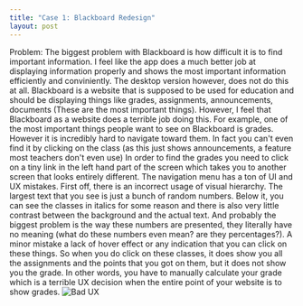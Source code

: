 ```yaml
---
title: "Case 1: Blackboard Redesign"
layout: post
---
```



Problem: The biggest problem with Blackboard is how difficult it is to find important information. I feel like the app does a much better job at displaying information properly
and shows the most important information efficiently and conviniently. The desktop version however, does not do this at all. Blackboard is a website that is supposed to be used for education and should be displaying
things like grades, assignments, announcements, documents (These are the most important things). However, I feel that Blackboard as a website does a terrible job doing this. For example, one of the most important things
people want to see on Blackboard is grades. However it is incredibly hard to navigate toward them. In fact you can't even find it by clicking on the class (as this just shows announcements, a feature most teachers don't even use)
In order to find the grades you need to click on a tiny link in the left hand part of the screen which takes you to another screen that looks entirely different. The navigation menu has a ton of UI and UX mistakes. First off, there is an
incorrect usage of visual hierarchy. The largest text that you see is just a bunch of random numbers. Below it, you can see the classes in italics for some reason and there is also very little contrast between the background and the actual text.
And probably the biggest problem is the way these numbers are presented, they literally have no meaning (what do these numbers even mean? are they percentages?). A minor mistake a lack of hover effect or any indication that you can click on these things. So when you do
click on these classes, it does show you all the assignments and the points that you got on them, but it does not show you the grade. In other words, you have to manually calculate your grade which is a terrible UX decision when the entire point of your website
is to show grades.
![Bad UX](https://i.ibb.co/93mc9Wd/CASESTUDY-PHOTO-4.png)

